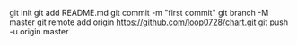 git init
git add README.md
git commit -m "first commit"
git branch -M master
git remote add origin https://github.com/loop0728/chart.git
git push -u origin master
